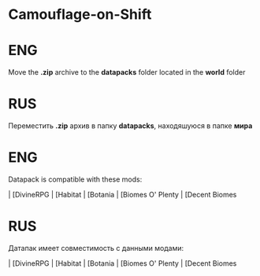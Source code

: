 # Camouflage-on-Shift
# ENG
Move the **.zip** archive to the **datapacks** folder located in the **world** folder
# RUS
Переместить **.zip** архив в папку **datapacks**, находяшуюся в папке **мира**
# ENG
Datapack is compatible with these mods:

| [DivineRPG
| [Habitat
| [Botania
| [Biomes O' Plenty
| [Decent Biomes


# RUS
Датапак имеет совместимость с данными модами:

| [DivineRPG
| [Habitat
| [Botania
| [Biomes O' Plenty
| [Decent Biomes
